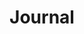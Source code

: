 ---
id: dendron.journal
title: "Journal"
desc: ''
updated: 1598457956604
created: 1598457956604
has_collection: true
sort_by: date
sort_order: reverse
skipLevels: 3
---